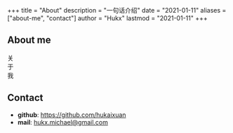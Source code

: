 +++
title = "About"
description = "一句话介绍"
date = "2021-01-11"
aliases = ["about-me", "contact"]
author = "Hukx"
lastmod = "2021-01-11"
+++

## About me
关       
于         
我      

## Contact
- **github**: https://github.com/hukaixuan
- **mail**: hukx.michael@gmail.com
